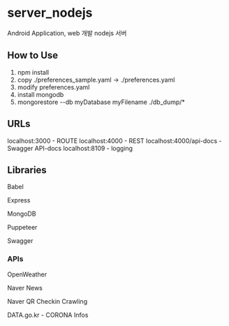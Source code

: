# server_nodejs

Android Application, web 개발 nodejs 서버

## How to Use

1. npm install
2. copy ./preferences_sample.yaml -> ./preferences.yaml
3. modify preferences.yaml
4. install mongodb
5. mongorestore --db myDatabase myFilename ./db_dump/\*

## URLs

localhost:3000 - ROUTE
localhost:4000 - REST
localhost:4000/api-docs - Swagger API-docs
localhost:8109 - logging

## Libraries

Babel

Express

MongoDB

Puppeteer

Swagger

### APIs

OpenWeather

Naver News

Naver QR Checkin Crawling

DATA.go.kr - CORONA Infos
